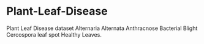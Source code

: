 # Plant-Leaf-Disease
Plant Leaf Disease dataset
Alternaria Alternata 
Anthracnose 
Bacterial Blight 
Cercospora leaf spot 
Healthy Leaves.
